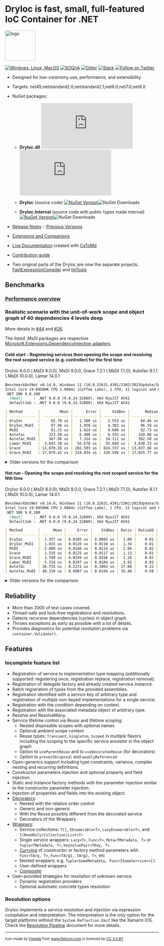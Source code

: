 DryIoc is fast, small, full-featured IoC Container for .NET
===========================================================

<img src="./logo/logo.svg" alt="logo" width="100px"/>

[![Windows, Linux, MacOS](https://ci.appveyor.com/api/projects/status/8eypvhn6ae70vk09?svg=true)](https://ci.appveyor.com/project/MaksimVolkau/dryioc-qt8fa)
[![SOQnA](https://img.shields.io/badge/StackOverflow-QnA-green.svg)](http://stackoverflow.com/questions/tagged/dryioc)
[![Gitter](https://img.shields.io/gitter/room/nwjs/nw.js.svg)](https://gitter.im/dadhi/DryIoc)
[![Slack](https://img.shields.io/badge/Slack-Chat-blue.svg)](https://dryioc.slack.com)
[![Follow on Twitter](https://img.shields.io/twitter/follow/dryioc.svg?style=social&label=Follow)](http://twitter.com/intent/user?screen_name=DryIoc)

[Autofac]: https://code.google.com/p/autofac/
[MEF]: http://mef.codeplex.com/
[DryIoc.dll]: https://www.nuget.org/packages/DryIoc.dll/
[DryIoc]: https://www.nuget.org/packages/DryIoc/
[DryIoc.Internal]: https://www.nuget.org/packages/DryIoc.Internal/
[DryIoc.MefAttributedModel]: https://www.nuget.org/packages/DryIoc.MefAttributedModel/

[DryIoc.MefAttributedModel.dll]: https://www.nuget.org/packages/DryIoc.MefAttributedModel.dll/
[WikiHome]: https://github.com/dadhi/DryIoc/blob/master/docs/DryIoc.Docs/Home.md#users-guide
[MefAttributedModel]: https://github.com/dadhi/DryIoc/blob/master/docs/DryIoc.Docs/MefAttributedModel.md

- Designed for low-ceremony use, performance, and extensibility.
- Targets: net45;netstandard2.0;netstandard2.1;net6.0;net7.0;net8.0
- NuGet packages:

    - __DryIoc.dll__ [![NuGet Version](https://img.shields.io/nuget/v/DryIoc.dll)](https://www.nuget.org/packages/DryIoc.dll)![NuGet Downloads](https://img.shields.io/nuget/dt/DryIoc.dll)

    - __DryIoc__ (source code) [![NuGet Version](https://img.shields.io/nuget/v/DryIoc)](https://www.nuget.org/packages/DryIoc)![NuGet Downloads](https://img.shields.io/nuget/dt/DryIoc)

    - __DryIoc.Internal__ (source code with public types made internal) [![NuGet Version](https://img.shields.io/nuget/v/DryIoc.Internal)](https://www.nuget.org/packages/DryIoc.Internal)![NuGet Downloads](https://img.shields.io/nuget/dt/DryIoc.Internal)

- [Release Notes](https://github.com/dadhi/DryIoc/releases/tag/v5.4.3) :: [Previous Versions](https://github.com/dadhi/DryIoc/blob/master/docs/DryIoc.Docs/VersionHistory.md)
- [Extensions and Companions](Extensions.md)
- [Live Documentation][WikiHome] created with [CsToMd](https://github.com/dadhi/CsToMd)
- [Contribution guide](CONTRIBUTING.md)
- Two original parts of the DryIoc are now the separate projects: [FastExpressionCompiler](https://github.com/dadhi/FastExpressionCompiler) and [ImTools](https://github.com/dadhi/ImTools)

## Benchmarks

### [Performance overview](http://www.palmmedia.de/blog/2011/8/30/ioc-container-benchmark-performance-comparison)

### Realistic scenario with the unit-of-work scope and object graph of 40 dependencies 4 levels deep

More details in [#44](https://github.com/dadhi/DryIoc/issues/44#issuecomment-466440634) and [#26](https://github.com/dadhi/DryIoc/issues/26#issuecomment-466460255).

The listed *.MsDI* packages are respective [Microsoft.Extensions.DependencyInjection adapters](https://docs.microsoft.com/en-us/aspnet/core/fundamentals/dependency-injection?view=aspnetcore-3.1#default-service-container-replacement)

#### Cold start - Registering services then opening the scope and resolving the root scoped service (e.g. controller) for the first time

DryIoc 6.0.0 (.MsDI 8.0.0), MsDI 9.0.0, Grace 7.2.1 (.MsDI 7.1.0), Autofac 8.1.1 (.MsDI 10.0.0), Lamar 14.0.1

```md
BenchmarkDotNet v0.14.0, Windows 11 (10.0.22631.4391/23H2/2023Update/SunValley3)
Intel Core i9-8950HK CPU 2.90GHz (Coffee Lake), 1 CPU, 12 logical and 6 physical cores
.NET SDK 9.0.100
  [Host]     : .NET 9.0.0 (9.0.24.52809), X64 RyuJIT AVX2
  DefaultJob : .NET 9.0.0 (9.0.24.52809), X64 RyuJIT AVX2

| Method       |         Mean |      Error |     StdDev |       Median |  Ratio | RatioSD |     Gen0 |    Gen1 |    Gen2 | Allocated | Alloc Ratio |
| ------------ | -----------: | ---------: | ---------: | -----------: | -----: | ------: | -------: | ------: | ------: | --------: | ----------: |
| DryIoc       |     65.70 us |   1.309 us |   2.553 us |     64.46 us |   1.00 |    0.05 |   5.2490 |  0.4883 |       - |  32.74 KB |        1.00 |
| DryIoc_MsDI  |     97.96 us |   1.959 us |   4.382 us |     96.59 us |   1.49 |    0.09 |   6.5918 |  0.6104 |       - |  40.89 KB |        1.25 |
| MsDI         |     81.25 us |   1.624 us |   4.686 us |     82.73 us |   1.24 |    0.08 |  14.8926 |       - |       - |  91.15 KB |        2.78 |
| Autofac      |    323.50 us |   6.408 us |   8.555 us |    320.06 us |   4.93 |    0.23 |  49.8047 |       - |       - | 306.93 KB |        9.37 |
| Autofac_MsDI |    367.96 us |   7.324 us |  14.111 us |    362.58 us |   5.61 |    0.30 |  59.0820 |       - |       - | 364.77 KB |       11.14 |
| Lamar_MsDI   |  3,643.30 us |  56.678 us |  55.666 us |  3,630.33 us |  55.53 |    2.25 |  82.0313 |  3.9063 |       - | 524.96 KB |       16.03 |
| Grace        | 13,870.26 us | 282.593 us | 824.337 us | 13,837.66 us | 211.41 |   14.82 | 109.3750 | 93.7500 | 15.6250 | 686.94 KB |       20.98 |
| Grace_MsDI   | 17,079.41 us | 318.034 us | 326.598 us | 17,025.77 us | 260.33 |   10.92 | 125.0000 | 93.7500 |       - | 854.11 KB |       26.09 |

```

<details>
  <summary>Older versions for the comparison</summary>

DryIoc 5.0.0 (.MsDI 6.0.0), MsDI 6.0.0, Grace 7.2.1 (.MsDI 7.1.0), Autofac 6.3.0 (.MsDI 7.2.0), Lamar 8.0.1

```md
BenchmarkDotNet=v0.12.1, OS=Windows 10.0.19043
Intel Core i9-8950HK CPU 2.90GHz (Coffee Lake), 1 CPU, 12 logical and 6 physical cores
.NET Core SDK=6.0.201
  [Host]     : .NET Core 6.0.3 (CoreCLR 6.0.322.12309, CoreFX 6.0.322.12309), X64 RyuJIT
  DefaultJob : .NET Core 6.0.3 (CoreCLR 6.0.322.12309, CoreFX 6.0.322.12309), X64 RyuJIT

| Method       |         Mean |      Error |     StdDev |  Ratio | RatioSD |    Gen 0 |   Gen 1 |  Gen 2 | Allocated |
| ------------ | -----------: | ---------: | ---------: | -----: | ------: | -------: | ------: | -----: | --------: |
| DryIoc       |     82.22 us |   1.209 us |   1.072 us |   1.00 |    0.00 |   6.3477 |  0.3662 |      - |  39.42 KB |
| DryIoc_MsDI  |     94.18 us |   1.207 us |   1.070 us |   1.15 |    0.02 |   8.0566 |  0.6104 |      - |  49.87 KB |
| MsDI         |     94.60 us |   0.715 us |   0.597 us |   1.15 |    0.01 |  11.8408 |  4.2725 |      - |  72.59 KB |
| Autofac      |    543.45 us |   4.570 us |   3.568 us |   6.60 |    0.10 |  51.7578 | 25.3906 | 1.9531 | 317.19 KB |
| Autofac_MsDI |    534.64 us |   5.919 us |   5.247 us |   6.50 |    0.10 |  54.6875 | 27.3438 | 1.9531 | 340.17 KB |
| Lamar_MsDI   |  7,053.46 us | 140.273 us | 402.469 us |  77.97 |    2.84 |        - |       - |      - | 649.68 KB |
| Grace        | 15,990.58 us | 123.798 us | 109.744 us | 194.52 |    2.21 |  93.7500 | 31.2500 |      - | 736.12 KB |
| Grace_MsDI   | 18,884.30 us | 321.388 us | 268.373 us | 229.50 |    4.25 | 125.0000 | 62.5000 |      - |  904.7 KB |
```
</details>


#### Hot run - Opening the scope and resolving the root scoped service for the Nth time

DryIoc 6.0.0 (.MsDI 8.0.0), MsDI 9.0.0, Grace 7.2.1 (.MsDI 7.1.0), Autofac 8.1.1 (.MsDI 10.0.0), Lamar 14.0.1

```md
BenchmarkDotNet v0.14.0, Windows 11 (10.0.22631.4391/23H2/2023Update/SunValley3)
Intel Core i9-8950HK CPU 2.90GHz (Coffee Lake), 1 CPU, 12 logical and 6 physical cores
.NET SDK 9.0.100
  [Host]     : .NET 9.0.0 (9.0.24.52809), X64 RyuJIT AVX2
  DefaultJob : .NET 9.0.0 (9.0.24.52809), X64 RyuJIT AVX2

| Method       |      Mean |     Error |    StdDev | Ratio | RatioSD |    Gen0 |   Gen1 | Allocated | Alloc Ratio |
| ------------ | --------: | --------: | --------: | ----: | ------: | ------: | -----: | --------: | ----------: |
| DryIoc       |  1.357 us | 0.0105 us | 0.0093 us |  1.00 |    0.01 |  0.4730 | 0.0038 |   2.91 KB |        1.00 |
| DryIoc_MsDI  |  1.815 us | 0.0126 us | 0.0118 us |  1.34 |    0.01 |  0.5074 | 0.0038 |   3.11 KB |        1.07 |
| MsDI         |  2.800 us | 0.0146 us | 0.0114 us |  2.06 |    0.02 |  0.7896 | 0.0114 |   4.85 KB |        1.67 |
| Grace        |  1.535 us | 0.0125 us | 0.0117 us |  1.13 |    0.01 |  0.5169 | 0.0038 |   3.17 KB |        1.09 |
| Grace_MsDI   |  1.709 us | 0.0249 us | 0.0256 us |  1.26 |    0.02 |  0.5493 | 0.0038 |   3.37 KB |        1.16 |
| Lamar_MsDI   |  5.314 us | 0.0197 us | 0.0184 us |  3.92 |    0.03 |  0.9689 | 0.9613 |   5.95 KB |        2.05 |
| Autofac      | 36.715 us | 0.2231 us | 0.1863 us | 27.06 |    0.22 |  7.2021 | 0.4883 |  44.49 KB |       15.31 |
| Autofac_MsDI | 48.139 us | 0.6987 us | 0.6194 us | 35.48 |    0.50 | 10.1318 | 0.6714 |  62.27 KB |       21.42 |
```

<details>
<summary>Older versions for the comparison</summary>

DryIoc 5.0.0 (.MsDI 6.0.0), MsDI 6.0.0, Grace 7.2.1 (.MsDI 7.1.0), Autofac 6.3.0 (.MsDI 7.2.0), Lamar 8.0.1

```md
BenchmarkDotNet=v0.12.1, OS=Windows 10.0.19043
Intel Core i9-8950HK CPU 2.90GHz (Coffee Lake), 1 CPU, 12 logical and 6 physical cores
.NET Core SDK=6.0.201
  [Host]     : .NET Core 6.0.3 (CoreCLR 6.0.322.12309, CoreFX 6.0.322.12309), X64 RyuJIT
  DefaultJob : .NET Core 6.0.3 (CoreCLR 6.0.322.12309, CoreFX 6.0.322.12309), X64 RyuJIT

| Method       |      Mean |     Error |    StdDev | Ratio | RatioSD |   Gen 0 |  Gen 1 | Gen 2 | Allocated |
| ------------ | --------: | --------: | --------: | ----: | ------: | ------: | -----: | ----: | --------: |
| DryIoc       |  1.535 us | 0.0143 us | 0.0111 us |  1.00 |    0.00 |  0.4749 | 0.0076 |     - |   2.91 KB |
| DryIoc_MsDI  |  2.405 us | 0.0277 us | 0.0246 us |  1.57 |    0.02 |  0.4807 | 0.0076 |     - |   2.96 KB |
| MsDI         |  3.655 us | 0.0726 us | 0.0807 us |  2.40 |    0.05 |  0.7629 | 0.0114 |     - |   4.68 KB |
| Grace        |  1.807 us | 0.0241 us | 0.0213 us |  1.18 |    0.02 |  0.5169 | 0.0076 |     - |   3.17 KB |
| Grace_MsDI   |  2.576 us | 0.0421 us | 0.0394 us |  1.68 |    0.03 |  0.5569 | 0.0076 |     - |   3.41 KB |
| Lamar_MsDI   |  6.673 us | 0.0876 us | 0.0732 us |  4.35 |    0.06 |  0.9995 | 0.4959 |     - |   6.16 KB |
| Autofac      | 47.040 us | 0.7367 us | 0.6531 us | 30.65 |    0.48 |  7.7515 | 0.6104 |     - |  47.73 KB |
| Autofac_MsDI | 59.566 us | 0.8734 us | 0.7742 us | 38.76 |    0.61 | 11.3525 | 0.9155 |     - |  69.59 KB |
```
</details>


## Reliability

* More than 2000 of test cases covered.
* Thread-safe and lock-free registrations and resolutions. 
* Detects recursive dependencies (cycles) in object graph.
* Throws exceptions as early as possible with a lot of details.
* Provides diagnostics for potential resolution problems via `container.Validate()`.


## Features

### Incomplete feature list 

* Registration of service to implementation type mapping (additionally supported: registering once, registration replace, registration removal). 
* Registration of delegate factory and already created service instance.
* Batch registration of types from the provided assemblies.
* Registration identified with a service key of arbitrary type and registration of multiple non-keyed implementations for a single service.
* Registration with the condition depending on context.
* Registration with the associated metadata object of arbitrary type.
* Resolve and ResolveMany. 
* Service lifetime control via *Reuse* and lifetime scoping:
    * Nested disposable scopes with optional names 
    * Optional ambient scope context
    * Reuse types: `Transient`, `Singleton`, `Scoped` in multiple flavors including the scoping to the specific service ancestor in the object graph
    * Option to `useParentReuse` and to `useDecorateeReuse` (for decorators)
    * Option to `preventDisposal` and `weaklyReferenced`
* Open-generics support including type constraints, variance, complex nesting and recurring definitions.
* Constructor parameters injection and optional property and field injection.
* Static and instance factory methods with the parameter injection similar to the constructor parameter injection.
* Injection of properties and fields into the existing object.
* [Decorators](https://github.com/dadhi/DryIoc/blob/master/docs/DryIoc.Docs/Decorators.md):
    * Nested with the relative order control
    * Generic and non-generic
    * With the Reuse possibly different from the decorated service
    * Decorators of the Wrappers
* [Wrappers](https://github.com/dadhi/DryIoc/blob/master/docs/DryIoc.Docs/Wrappers.md):
    * Service collections: `T[]`, `IEnumerable<T>`, `LazyEnumerable<T>`, and  `I(ReadOnly)Collection|List<T>`
    * Single service wrappers: `Lazy<T>`, `Func<T>`, `Meta<TMetadata, T>` or `Tuple<TMetadata, T>`, `KeyValuePair<TKey, T>`
    * [Currying](http://en.wikipedia.org/wiki/Currying) of constructor or factory method parameters with `Func<TArg, T>`, `Func<TArg1, TArg2, T>`, etc
    * Nested wrappers: e.g. `Tuple<SomeMetadata, Func<ISomeService>>[]`
    * User-defined wrappers
    * [Composite](https://github.com/dadhi/DryIoc/blob/master/docs/DryIoc.Docs/Wrappers.md#composite-pattern-support)
* User-provided strategies for resolution of unknown service.
    * Dynamic registration providers
    * Optional automatic concrete types resolution

### Resolution options

DryIoc implements a service resolution and injection via expression compilation and interpretation.
The interpretation is the only option for the target platforms without the `System.Reflection.Emit` like the Xamarin iOS.
Check the [Resolution Pipeline](https://github.com/dadhi/DryIoc/blob/master/docs/DryIoc.Docs/ResolutionPipeline.md) document for more details. 

---
<small>Icon made by <a href="http://www.freepik.com" title="Freepik">Freepik</a> from <a href="https://www.flaticon.com/" title="Flaticon">www.flaticon.com</a> is licensed by <a href="http://creativecommons.org/licenses/by/3.0/" title="Creative Commons BY 3.0" target="_blank">CC 3.0 BY</a></small>
